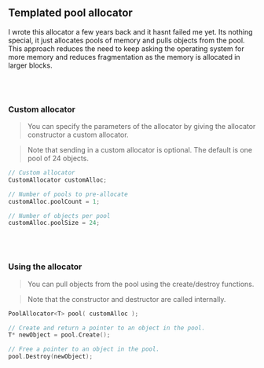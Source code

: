 ## Templated pool allocator
I wrote this allocator a few years back and it hasnt failed me yet. Its nothing special, it just allocates pools of memory and pulls objects from the pool.
This approach reduces the need to keep asking the operating system for more memory and reduces fragmentation as the memory is allocated in larger blocks.


<br><br/>
### Custom allocator

> You can specify the parameters of the allocator by giving the allocator constructor a custom allocator.

> Note that sending in a custom allocator is optional. The default is one pool of 24 objects.
```c++
// Custom allocator
CustomAllocator customAlloc;

// Number of pools to pre-allocate
customAlloc.poolCount = 1;

// Number of objects per pool
customAlloc.poolSize = 24;
```

<br><br/>
### Using the allocator

> You can pull objects from the pool using the create/destroy functions.

> Note that the constructor and destructor are called internally.
```c++
PoolAllocator<T> pool( customAlloc );

// Create and return a pointer to an object in the pool.
T* newObject = pool.Create();

// Free a pointer to an object in the pool.
pool.Destroy(newObject);

```
